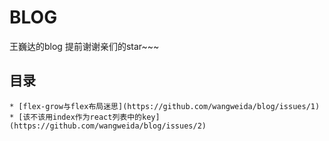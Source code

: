 # BLOG
王巍达的blog
提前谢谢亲们的star~~~
## 目录
	* [flex-grow与flex布局迷思](https://github.com/wangweida/blog/issues/1)
	* [该不该用index作为react列表中的key](https://github.com/wangweida/blog/issues/2)